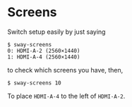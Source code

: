 # Screens

Switch setup easily by just saying

```
$ sway-screens
0: HDMI-A-2 (2560×1440)
1: HDMI-A-4 (2560×1440)
```

to check which screens you have, then,

```
$ sway-screens 10
```

To place `HDMI-A-4` to the left of `HDMI-A-2`.
